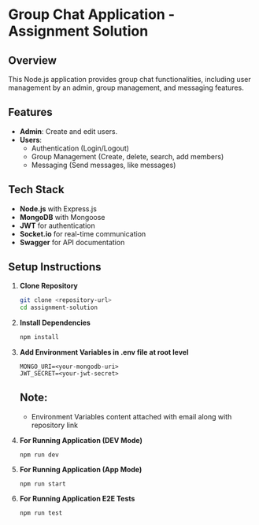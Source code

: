 # Group Chat Application - Assignment Solution

## Overview
This Node.js application provides group chat functionalities, including user management by an admin, group management, and messaging features.

## Features
- **Admin**: Create and edit users.
- **Users**: 
  - Authentication (Login/Logout)
  - Group Management (Create, delete, search, add members)
  - Messaging (Send messages, like messages)

## Tech Stack
- **Node.js** with Express.js
- **MongoDB** with Mongoose
- **JWT** for authentication
- **Socket.io** for real-time communication
- **Swagger** for API documentation

## Setup Instructions

1. **Clone Repository**
   ```bash
   git clone <repository-url>
   cd assignment-solution
   ```

2. **Install Dependencies**
    ```bash
    npm install
    ```

3. **Add Environment Variables in .env file at root level**

    ```
    MONGO_URI=<your-mongodb-uri>
    JWT_SECRET=<your-jwt-secret>
    ```
    ## Note:

    - Environment Variables content attached with email along with repository link 



4. **For Running Application (DEV Mode)**

    ```
    npm run dev
    ```

5. **For Running Application (App Mode)**

    ```
    npm run start
    ```

6. **For Running Application E2E Tests**

    ```
    npm run test
    ```
